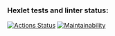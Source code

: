 ### Hexlet tests and linter status:
[![Actions Status](https://github.com/ValeriyOrlov/frontend-project-11/workflows/hexlet-check/badge.svg)](https://github.com/ValeriyOrlov/frontend-project-11/actions)
[![Maintainability](https://api.codeclimate.com/v1/badges/c4d04f916e64f80d5a42/maintainability)](https://codeclimate.com/github/ValeriyOrlov/rss-aggregator/maintainability)